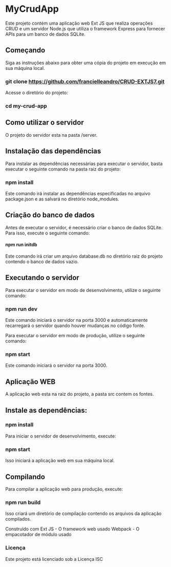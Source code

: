 # MyCrudApp
Este projeto contém uma aplicação web Ext JS que realiza operações CRUD e um servidor Node.js que utiliza o framework Express para fornecer APIs para um banco de dados SQLite.

## Começando
Siga as instruções abaixo para obter uma cópia do projeto em execução em sua máquina local.

### git clone https://github.com/francielleandro/CRUD-EXTJS7.git

Acesse o diretório do projeto:

### cd my-crud-app

## Como utilizar o servidor
O projeto do servidor esta na pasta /server.


## Instalação das dependências
Para instalar as dependências necessárias para executar o servidor, basta executar o seguinte comando na pasta raiz do projeto:


### npm install
Este comando irá instalar as dependências especificadas no arquivo package.json e as salvará no diretório node_modules.

## Criação do banco de dados
Antes de executar o servidor, é necessário criar o banco de dados SQLite. Para isso, execute o seguinte comando:


#### npm run initdb
Este comando irá criar um arquivo database.db no diretório raiz do projeto contendo o banco de dados vazio.

## Executando o servidor
Para executar o servidor em modo de desenvolvimento, utilize o seguinte comando:


### npm run dev
Este comando iniciará o servidor na porta 3000 e automaticamente recarregará o servidor quando houver mudanças no código fonte.

Para executar o servidor em modo de produção, utilize o seguinte comando:


### npm start
Este comando iniciará o servidor na porta 3000.

## Aplicação WEB

A aplicação web esta na raiz do projeto, a pasta src contem os fontes.

## Instale as dependências:

### npm install

Para iniciar o servidor de desenvolvimento, execute:

### npm start
Isso iniciará a aplicação web em sua máquina local.

## Compilando
Para compilar a aplicação web para produção, execute:

### npm run build
Isso criará um diretório de compilação contendo os arquivos da aplicação compilados.

Construído com
Ext JS - O framework web usado
Webpack - O empacotador de módulo usado
### Licença
Este projeto está licenciado sob a Licença ISC
